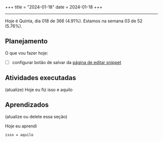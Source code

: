 +++
title = "2024-01-18"
date = 2024-01-18
+++

---

Hoje é Quinta, dia 018 de 366 (4.91%). Estamos na semana 03 de 52 (5.76%).

## Planejamento

O que vou fazer hoje:

- [ ] configurar botão de salvar da [página de editar snippet](https://github.com/OmnicodeSolutions/luisa_drf_flutter_client/blob/main/lib/edit_snippet.dart)

## Atividades executadas

(atualize) Hoje eu fiz isso e aquilo

## Aprendizados

(atualize ou delete essa seção)

Hoje eu aprendi
```
isso = aquilo
```
